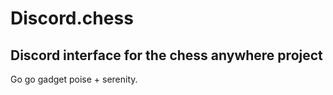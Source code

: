 # Discord.chess

## Discord interface for the chess anywhere project

Go go gadget poise + serenity.
